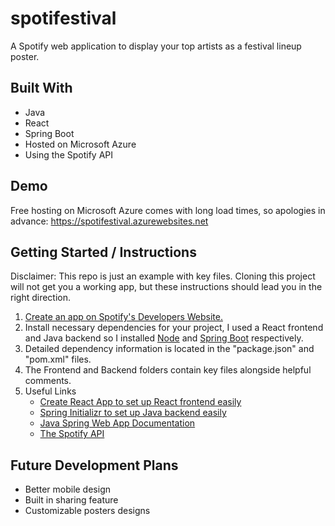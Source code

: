 # spotifestival

A Spotify web application to display your top artists as a festival lineup poster.

## Built With
* Java
* React
* Spring Boot
* Hosted on Microsoft Azure
* Using the Spotify API

## Demo
Free hosting on Microsoft Azure comes with long load times, so apologies in advance: https://spotifestival.azurewebsites.net

## Getting Started / Instructions
Disclaimer: This repo is just an example with key files. Cloning this project will not get you a working app, but these instructions should lead you in the right direction.
1. [Create an app on Spotify's Developers Website.](https://developer.spotify.com/dashboard/)
2. Install necessary dependencies for your project, I used a React frontend and Java backend so I installed [Node](https://docs.npmjs.com/downloading-and-installing-node-js-and-npm) and [Spring Boot](https://spring.io/guides/gs/spring-boot/) respectively.
3. Detailed dependency information is located in the "package.json" and "pom.xml" files.
4. The Frontend and Backend folders contain key files alongside helpful comments.
5. Useful Links
   * [Create React App to set up React frontend easily](https://create-react-app.dev/docs/getting-started/)
   * [Spring Initializr to set up Java backend easily](https://start.spring.io/)
   * [Java Spring Web App Documentation](https://docs.spring.io/spring-boot/docs/current/reference/html/web.html)
   * [The Spotify API](https://developer.spotify.com/documentation/web-api/quick-start/)

## Future Development Plans
* Better mobile design
* Built in sharing feature
* Customizable posters designs

